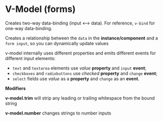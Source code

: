 # V-Model (forms)

Creates two-way data-binding (input <--> data). For reference, `v-bind` for one-way data-binding.

Creates a relationship between the `data` in the **instance/component** and a `form input`, so you can dynamically update values

v-model internally uses different properties and emits different events for different input elements:

- `text` and `textarea` elements use *value* **property** and `input` **event**;
- `checkboxes` and `radiobuttons` use *checked* **property** and `change` **event**;
- `select` fields use *value* as a **property** and `change` as an **event**.

**Modifiers**

**v-model.trim** will strip any leading or trailing whitespace from the bound string

**v-model.number** changes strings to number inputs
